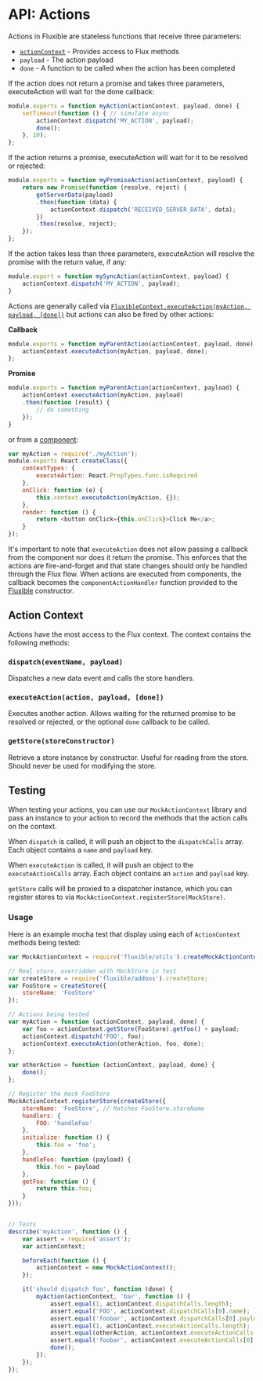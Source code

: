 # API: Actions

Actions in Fluxible are stateless functions that receive three parameters:

 * [`actionContext`](#action-context) - Provides access to Flux methods
 * `payload` - The action payload
 * `done` - A function to be called when the action has been completed

If the action does not return a promise and takes three parameters, executeAction will wait for the done callback:

```js
module.exports = function myAction(actionContext, payload, done) {
    setTimeout(function () { // simulate async
        actionContext.dispatch('MY_ACTION', payload);
        done();
    }, 10);
};
```

If the action returns a promise, executeAction will wait for it to be resolved or rejected:

```js
module.exports = function myPromiseAction(actionContext, payload) {
    return new Promise(function (resolve, reject) {
        getServerData(payload)
        .then(function (data) {
            actionContext.dispatch('RECEIVED_SERVER_DATA', data);
        })
        .then(resolve, reject);
    });
};
```

If the action takes less than three parameters, executeAction will resolve the promise with the return value, if any:

```js
module.export = function mySyncAction(actionContext, payload) {
    actionContext.dispatch('MY_ACTION', payload);
}
```

Actions are generally called via [`FluxibleContext.executeAction(myAction, payload, [done])`](FluxibleContext.md#executeactionaction-payload-callback) but actions can also be fired by other actions:

**Callback**

```js
module.exports = function myParentAction(actionContext, payload, done) {
    actionContext.executeAction(myAction, payload, done);
};
```

**Promise**

```js
module.exports = function myParentAction(actionContext, payload) {
    actionContext.executeAction(myAction, payload)
    .then(function (result) {
        // do something
    });
}
```


or from a [component](Components.md):

```js
var myAction = require('./myAction');
module.exports React.createClass({
    contextTypes: {
        executeAction: React.PropTypes.func.isRequired
    },
    onClick: function (e) {
        this.context.executeAction(myAction, {});
    },
    render: function () {
        return <button onClick={this.onClick}>Click Me</a>;
    }
});
```

It's important to note that `executeAction` does not allow passing a callback from the component nor does it return the promise. This enforces that the actions are fire-and-forget and that state changes should only be handled through the Flux flow. When actions are executed from components, the callback becomes the `componentActionHandler` function provided to the [Fluxible](Fluxible.md) constructor.

## Action Context

Actions have the most access to the Flux context. The context contains the following methods:

### `dispatch(eventName, payload)`

Dispatches a new data event and calls the store handlers.

### `executeAction(action, payload, [done])`

Executes another action. Allows waiting for the returned promise to be resolved or rejected, or the optional `done` callback to be called.

### `getStore(storeConstructor)`

Retrieve a store instance by constructor. Useful for reading from the store. Should never be used for modifying the store.


## Testing

When testing your actions, you can use our `MockActionContext` library and pass an instance to your action to record the methods that the action calls on the context.

When `dispatch` is called, it will push an object to the `dispatchCalls` array. Each object contains a `name` and `payload` key.

When `executeAction` is called, it will push an object to the `executeActionCalls` array. Each object contains an `action` and `payload` key.

`getStore` calls will be proxied to a dispatcher instance, which you can register stores to via `MockActionContext.registerStore(MockStore)`.

### Usage

Here is an example mocha test that display using each of `ActionContext` methods being tested:

```js
var MockActionContext = require('fluxible/utils').createMockActionContext();

// Real store, overridden with MockStore in test
var createStore = require('fluxible/addons').createStore;
var FooStore = createStore({
    storeName: 'FooStore'
});

// Actions being tested
var myAction = function (actionContext, payload, done) {
    var foo = actionContext.getStore(FooStore).getFoo() + payload;
    actionContext.dispatch('FOO', foo);
    actionContext.executeAction(otherAction, foo, done);
};

var otherAction = function (actionContext, payload, done) {
    done();
};

// Register the mock FooStore
MockActionContext.registerStore(createStore({
    storeName: 'FooStore', // Matches FooStore.storeName
    handlers: {
        FOO: 'handleFoo'
    },
    initialize: function () {
        this.foo = 'foo';
    },
    handleFoo: function (payload) {
        this.foo = payload
    },
    getFoo: function () {
        return this.foo;
    }
}));


// Tests
describe('myAction', function () {
    var assert = require('assert');
    var actionContext;

    beforeEach(function () {
        actionContext = new MockActionContext();
    });

    it('should dispatch foo', function (done) {
        myAction(actionContext, 'bar', function () {
            assert.equal(1, actionContext.dispatchCalls.length);
            assert.equal('FOO', actionContext.dispatchCalls[0].name);
            assert.equal('foobar', actionContext.dispatchCalls[0].payload);
            assert.equal(1, actionContext.executeActionCalls.length);
            assert.equal(otherAction, actionContext.executeActionCalls[0].action);
            assert.equal('foobar', actionContext.executeActionCalls[0].payload);
            done();
        });
    });
});
```
